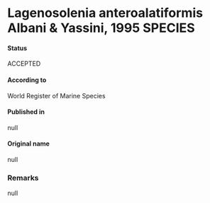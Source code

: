 Lagenosolenia anteroalatiformis Albani & Yassini, 1995 SPECIES
=======

#### Status
ACCEPTED

#### According to
World Register of Marine Species

#### Published in
null

#### Original name
null

### Remarks
null